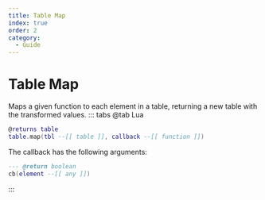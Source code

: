 ```yaml
---
title: Table Map
index: true
order: 2
category:
  - Guide
---
```


# Table Map
Maps a given function to each element in a table, returning a new table with the transformed values.
::: tabs
@tab Lua
```lua
@returns table
table.map(tbl --[[ table ]], callback --[[ function ]])
```
The callback has the following arguments:
```lua
--- @return boolean
cb(element --[[ any ]])
```
:::